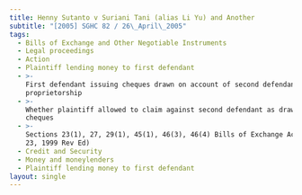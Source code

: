 ```yaml
---
title: Henny Sutanto v Suriani Tani (alias Li Yu) and Another
subtitle: "[2005] SGHC 82 / 26\_April\_2005"
tags:
  - Bills of Exchange and Other Negotiable Instruments
  - Legal proceedings
  - Action
  - Plaintiff lending money to first defendant
  - >-
    First defendant issuing cheques drawn on account of second defendant\'s sole
    proprietorship
  - >-
    Whether plaintiff allowed to claim against second defendant as drawer of
    cheques
  - >-
    Sections 23(1), 27, 29(1), 45(1), 46(3), 46(4) Bills of Exchange Act (Cap
    23, 1999 Rev Ed)
  - Credit and Security
  - Money and moneylenders
  - Plaintiff lending money to first defendant
layout: single
---
```


